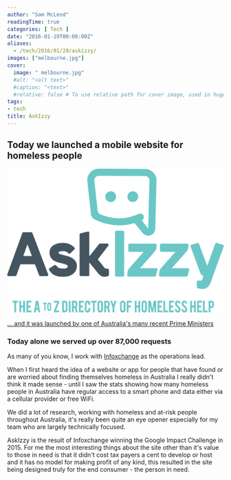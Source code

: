 ```yaml
---
author: "Sam McLeod"
readingTime: true
categories: [ Tech ]
date: "2016-01-29T00:00:00Z"
aliases:
  - /tech/2016/01/29/askizzy/
images: ["melbourne.jpg"]
cover:
  image: " melbourne.jpg"
  #alt: "<alt text>"
  #caption: "<text>"
  #relative: false # To use relative path for cover image, used in hugo Page-bundles
tags:
- tech
title: AskIzzy
---
```


## Today we launched a mobile website for homeless people

<a href="https://askizzy.org.au"><img src="askizzy.png" style="width: 600px;" />

... and it was launched by [one of Australia's many recent Prime Ministers](http://www.heraldsun.com.au/news/victoria/askizzy-app-connects-the-homeless-to-food-shelter-and-health-services/news-story/bfae67275552be421af4dd54bfd575a6?nk=ebd042d1d2789514c4e8553cb5633711-1454053888)

### Today alone we served up over 87,000 requests

As many of you know, I work with [Infoxchange](https://infoxchange.org) as the operations lead.

When I first heard the idea of a website or app for people that have found or are worried about finding themselves homeless in Australia I really didn't think it made sense - until I saw the stats showing how many homeless people in Australia have regular access to a smart phone and data either via a cellular provider or free WiFi.

We did a lot of research, working with homeless and at-risk people throughout Australia, it's really been quite an eye opener especially for my team who are largely technically focused.

AskIzzy is the result of Infoxchange winning the Google Impact Challenge in 2015. For me the most interesting things about the site other than it's value to those in need is that it didn't cost tax payers a cent to develop or host and it has no model for making profit of any kind, this resulted in the site being designed truly for the end consumer - the person in need.
